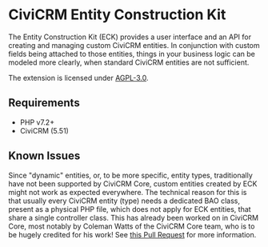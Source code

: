 # CiviCRM Entity Construction Kit

The Entity Construction Kit (ECK) provides a user interface and an API for
creating and managing custom CiviCRM entities. In conjunction with custom fields
being attached to those entities, things in your business logic can be modeled
more clearly, when standard CiviCRM entities are not sufficient.

The extension is licensed
under [AGPL-3.0](https://www.gnu.org/licenses/agpl-3.0).

## Requirements

* PHP v7.2+
* CiviCRM (5.51)

## Known Issues

Since "dynamic" entities, or, to be more specific, entity types, traditionally
have not been supported by CiviCRM Core, custom entities created by ECK might
not work as expected everywhere. The technical reason for this is that usually
every CiviCRM entity (type) needs a dedicated BAO class, present as a physical
PHP file, which does not apply for ECK entities, that share a single controller
class. This has already been worked on in CiviCRM Core, most notably by Coleman
Watts of the CiviCRM Core team, who is to be hugely credited for his work!
See [this Pull Request](https://github.com/civicrm/civicrm-core/pull/21853)
for more information.

